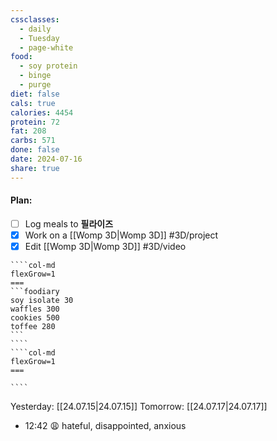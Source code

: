 ```yaml
---
cssclasses:
  - daily
  - Tuesday
  - page-white
food:
  - soy protein
  - binge
  - purge
diet: false
cals: true
calories: 4454
protein: 72
fat: 208
carbs: 571
done: false
date: 2024-07-16
share: true
---
```

#### Plan:
- [ ] Log meals to **필라이즈**
- [x] Work on a [[Womp 3D|Womp 3D]] #3D/project
- [x] Edit [[Womp 3D|Womp 3D]] #3D/video

`````col
````col-md
flexGrow=1
===
```foodiary 
soy isolate 30
waffles 300
cookies 500
toffee 280
```
````
````col-md
flexGrow=1
===

````
`````
Yesterday: [[24.07.15|24.07.15]]
Tomorrow: [[24.07.17|24.07.17]]
- 12:42 😩  hateful, disappointed, anxious